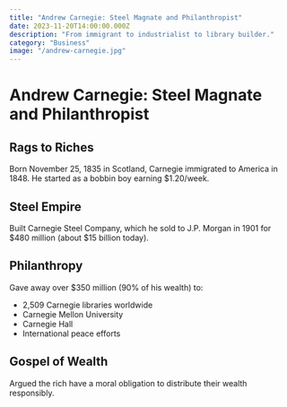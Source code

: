 ```yaml
---
title: "Andrew Carnegie: Steel Magnate and Philanthropist"
date: 2023-11-20T14:00:00.000Z
description: "From immigrant to industrialist to library builder."
category: "Business"
image: "/andrew-carnegie.jpg"
---
```


# Andrew Carnegie: Steel Magnate and Philanthropist

## Rags to Riches
Born November 25, 1835 in Scotland, Carnegie immigrated to America in 1848. He started as a bobbin boy earning $1.20/week.

## Steel Empire
Built Carnegie Steel Company, which he sold to J.P. Morgan in 1901 for $480 million (about $15 billion today).

## Philanthropy
Gave away over $350 million (90% of his wealth) to:
- 2,509 Carnegie libraries worldwide
- Carnegie Mellon University
- Carnegie Hall
- International peace efforts

## Gospel of Wealth
Argued the rich have a moral obligation to distribute their wealth responsibly.

